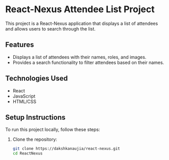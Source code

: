 # React-Nexus Attendee List Project

This project is a React-Nexus application that displays a list of attendees and allows users to search through the list.

## Features

- Displays a list of attendees with their names, roles, and images.
- Provides a search functionality to filter attendees based on their names.

## Technologies Used

- React
- JavaScript
- HTML/CSS

## Setup Instructions

To run this project locally, follow these steps:

1. Clone the repository:

   ```bash
   git clone https://dakshkanaujia/react-nexus.git
   cd ReactNexus
